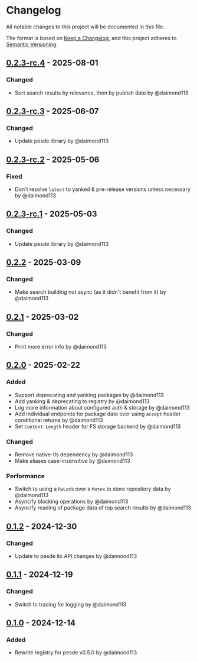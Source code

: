 # Changelog

All notable changes to this project will be documented in this file.

The format is based on [Keep a Changelog](https://keepachangelog.com/en/1.0.0/),
and this project adheres to [Semantic Versioning](https://semver.org/spec/v2.0.0.html).

## [0.2.3-rc.4] - 2025-08-01
### Changed
- Sort search results by relevance, then by publish date by @daimond113

## [0.2.3-rc.3] - 2025-06-07
### Changed
- Update pesde library by @daimond113

## [0.2.3-rc.2] - 2025-05-06
### Fixed
- Don't resolve `latest` to yanked & pre-release versions unless necessary by @daimond113

## [0.2.3-rc.1] - 2025-05-03
### Changed
- Update pesde library by @daimond113

## [0.2.2] - 2025-03-09
### Changed
- Make search building not async (as it didn't benefit from it) by @daimond113

## [0.2.1] - 2025-03-02
### Changed
- Print more error info by @daimond113

## [0.2.0] - 2025-02-22
### Added
- Support deprecating and yanking packages by @daimond113
- Add yanking & deprecating to registry by @daimond113
- Log more information about configured auth & storage by @daimond113
- Add individual endpoints for package data over using `Accept` header conditional returns by @daimond113
- Set `Content-Length` header for FS storage backend by @daimond113

### Changed
- Remove native-tls dependency by @daimond113
- Make aliases case-insensitive by @daimond113

### Performance
- Switch to using a `RwLock` over a `Mutex` to store repository data by @daimond113
- Asyncify blocking operations by @daimond113
- Asyncify reading of package data of top search results by @daimond113

## [0.1.2] - 2024-12-30
### Changed
- Update to pesde lib API changes by @daimond113

## [0.1.1] - 2024-12-19
### Changed
- Switch to tracing for logging by @daimond113

## [0.1.0] - 2024-12-14
### Added
- Rewrite registry for pesde v0.5.0 by @daimond113

[0.2.3-rc.4]: https://github.com/daimond113/pesde/compare/v0.7.0-rc.5%2Bregistry.0.2.3-rc.3..v0.7.0-rc.7+registry.0.2.3-rc.4
[0.2.3-rc.3]: https://github.com/daimond113/pesde/compare/v0.7.0-rc.4%2Bregistry.0.2.3-rc.2..v0.7.0-rc.5%2Bregistry.0.2.3-rc.3
[0.2.3-rc.2]: https://github.com/daimond113/pesde/compare/v0.7.0-rc.2%2Bregistry.0.2.3-rc.1..v0.7.0-rc.3%2Bregistry.0.2.3-rc.2
[0.2.3-rc.1]: https://github.com/daimond113/pesde/compare/v0.6.2%2Bregistry.0.2.2..v0.7.0-rc.1%2Bregistry.0.2.3-rc.1
[0.2.2]: https://github.com/daimond113/pesde/compare/v0.6.0%2Bregistry.0.2.1..v0.6.1%2Bregistry.0.2.2
[0.2.1]: https://github.com/daimond113/pesde/compare/v0.6.0%2Bregistry.0.2.0..v0.6.0%2Bregistry.0.2.1
[0.2.0]: https://github.com/daimond113/pesde/compare/v0.5.3%2Bregistry.0.1.2..v0.6.0%2Bregistry.0.2.0
[0.1.2]: https://github.com/daimond113/pesde/compare/v0.5.2%2Bregistry.0.1.1..v0.5.3%2Bregistry.0.1.2
[0.1.1]: https://github.com/daimond113/pesde/compare/v0.5.1%2Bregistry.0.1.0..v0.5.2%2Bregistry.0.1.1
[0.1.0]: https://github.com/daimond113/pesde/compare/v0.4.7..v0.5.0%2Bregistry.0.1.0
